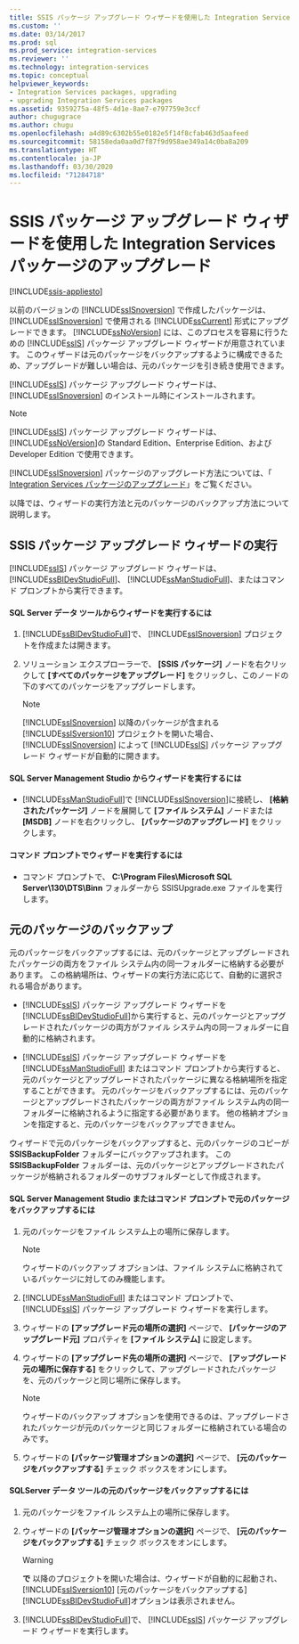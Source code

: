 ```yaml
---
title: SSIS パッケージ アップグレード ウィザードを使用した Integration Services パッケージのアップグレード | Microsoft Docs
ms.custom: ''
ms.date: 03/14/2017
ms.prod: sql
ms.prod_service: integration-services
ms.reviewer: ''
ms.technology: integration-services
ms.topic: conceptual
helpviewer_keywords:
- Integration Services packages, upgrading
- upgrading Integration Services packages
ms.assetid: 9359275a-48f5-4d1e-8ae7-e797759e3ccf
author: chugugrace
ms.author: chugu
ms.openlocfilehash: a4d89c6302b55e0182e5f14f8cfab463d5aafeed
ms.sourcegitcommit: 58158eda0aa0d7f87f9d958ae349a14c0ba8a209
ms.translationtype: HT
ms.contentlocale: ja-JP
ms.lasthandoff: 03/30/2020
ms.locfileid: "71284718"
---
```

# <a name="upgrade-integration-services-packages-using-the-ssis-package-upgrade-wizard"></a>SSIS パッケージ アップグレード ウィザードを使用した Integration Services パッケージのアップグレード

[!INCLUDE[ssis-appliesto](../../includes/ssis-appliesto-ssvrpluslinux-asdb-asdw-xxx.md)]


  以前のバージョンの [!INCLUDE[ssISnoversion](../../includes/ssisnoversion-md.md)] で作成したパッケージは、 [!INCLUDE[ssISnoversion](../../includes/ssisnoversion-md.md)] で使用される [!INCLUDE[ssCurrent](../../includes/sscurrent-md.md)] 形式にアップグレードできます。 [!INCLUDE[ssNoVersion](../../includes/ssnoversion-md.md)] には、このプロセスを容易に行うための [!INCLUDE[ssIS](../../includes/ssis-md.md)] パッケージ アップグレード ウィザードが用意されています。 このウィザードは元のパッケージをバックアップするように構成できるため、アップグレードが難しい場合は、元のパッケージを引き続き使用できます。  
  
 [!INCLUDE[ssIS](../../includes/ssis-md.md)] パッケージ アップグレード ウィザードは、 [!INCLUDE[ssISnoversion](../../includes/ssisnoversion-md.md)] のインストール時にインストールされます。  
  
> [!NOTE]  
>  [!INCLUDE[ssIS](../../includes/ssis-md.md)] パッケージ アップグレード ウィザードは、 [!INCLUDE[ssNoVersion](../../includes/ssnoversion-md.md)]の Standard Edition、Enterprise Edition、および Developer Edition で使用できます。  
  
 [!INCLUDE[ssISnoversion](../../includes/ssisnoversion-md.md)] パッケージのアップグレード方法については、「 [Integration Services パッケージのアップグレード](../../integration-services/install-windows/upgrade-integration-services-packages.md)」をご覧ください。  
  
 以降では、ウィザードの実行方法と元のパッケージのバックアップ方法について説明します。  
  
## <a name="running-the-ssis-package-upgrade-wizard"></a>SSIS パッケージ アップグレード ウィザードの実行  
 [!INCLUDE[ssIS](../../includes/ssis-md.md)] パッケージ アップグレード ウィザードは、 [!INCLUDE[ssBIDevStudioFull](../../includes/ssbidevstudiofull-md.md)]、 [!INCLUDE[ssManStudioFull](../../includes/ssmanstudiofull-md.md)]、またはコマンド プロンプトから実行できます。  
  
#### <a name="to-run-the-wizard-from-sql-server-data-tools"></a>SQL Server データ ツールからウィザードを実行するには  
  
1.  [!INCLUDE[ssBIDevStudioFull](../../includes/ssbidevstudiofull-md.md)]で、 [!INCLUDE[ssISnoversion](../../includes/ssisnoversion-md.md)] プロジェクトを作成または開きます。  
  
2.  ソリューション エクスプローラーで、 **[SSIS パッケージ]** ノードを右クリックして **[すべてのパッケージをアップグレード]** をクリックし、このノードの下のすべてのパッケージをアップグレードします。  
  
    > [!NOTE]  
    >  [!INCLUDE[ssISnoversion](../../includes/ssisnoversion-md.md)] 以降のパッケージが含まれる [!INCLUDE[ssISversion10](../../includes/ssisversion10-md.md)] プロジェクトを開いた場合、 [!INCLUDE[ssISnoversion](../../includes/ssisnoversion-md.md)] によって [!INCLUDE[ssIS](../../includes/ssis-md.md)] パッケージ アップグレード ウィザードが自動的に開きます。  
  
#### <a name="to-run-the-wizard-from-sql-server-management-studio"></a>SQL Server Management Studio からウィザードを実行するには  
  
-   [!INCLUDE[ssManStudioFull](../../includes/ssmanstudiofull-md.md)]で [!INCLUDE[ssISnoversion](../../includes/ssisnoversion-md.md)]に接続し、 **[格納されたパッケージ]** ノードを展開して **[ファイル システム]** ノードまたは **[MSDB]** ノードを右クリックし、 **[パッケージのアップグレード]** をクリックします。  
  
#### <a name="to-run-the-wizard-at-the-command-prompt"></a>コマンド プロンプトでウィザードを実行するには  
  
-   コマンド プロンプトで、 **C:\Program Files\Microsoft SQL Server\130\DTS\Binn** フォルダーから SSISUpgrade.exe ファイルを実行します。  
  
## <a name="backing-up-the-original-packages"></a>元のパッケージのバックアップ  
 元のパッケージをバックアップするには、元のパッケージとアップグレードされたパッケージの両方をファイル システム内の同一フォルダーに格納する必要があります。 この格納場所は、ウィザードの実行方法に応じて、自動的に選択される場合があります。  
  
-   [!INCLUDE[ssIS](../../includes/ssis-md.md)] パッケージ アップグレード ウィザードを [!INCLUDE[ssBIDevStudioFull](../../includes/ssbidevstudiofull-md.md)]から実行すると、元のパッケージとアップグレードされたパッケージの両方がファイル システム内の同一フォルダーに自動的に格納されます。  
  
-   [!INCLUDE[ssIS](../../includes/ssis-md.md)] パッケージ アップグレード ウィザードを [!INCLUDE[ssManStudioFull](../../includes/ssmanstudiofull-md.md)] またはコマンド プロンプトから実行すると、元のパッケージとアップグレードされたパッケージに異なる格納場所を指定することができます。 元のパッケージをバックアップするには、元のパッケージとアップグレードされたパッケージの両方がファイル システム内の同一フォルダーに格納されるように指定する必要があります。 他の格納オプションを指定すると、元のパッケージをバックアップできません。  
  
 ウィザードで元のパッケージをバックアップすると、元のパッケージのコピーが **SSISBackupFolder** フォルダーにバックアップされます。 この **SSISBackupFolder** フォルダーは、元のパッケージとアップグレードされたパッケージが格納されるフォルダーのサブフォルダーとして作成されます。  
  
#### <a name="to-back-up-the-original-packages-in-sql-server-management-studio-or-at-the-command-prompt"></a>SQL Server Management Studio またはコマンド プロンプトで元のパッケージをバックアップするには  
  
1.  元のパッケージをファイル システム上の場所に保存します。  
  
    > [!NOTE]  
    >  ウィザードのバックアップ オプションは、ファイル システムに格納されているパッケージに対してのみ機能します。  
  
2.  [!INCLUDE[ssManStudioFull](../../includes/ssmanstudiofull-md.md)] またはコマンド プロンプトで、 [!INCLUDE[ssIS](../../includes/ssis-md.md)] パッケージ アップグレード ウィザードを実行します。  
  
3.  ウィザードの **[アップグレード元の場所の選択]** ページで、 **[パッケージのアップグレード元]** プロパティを **[ファイル システム]** に設定します。  
  
4.  ウィザードの **[アップグレード先の場所の選択]** ページで、 **[アップグレード元の場所に保存する]** をクリックして、アップグレードされたパッケージを、元のパッケージと同じ場所に保存します。  
  
    > [!NOTE]  
    >  ウィザードのバックアップ オプションを使用できるのは、アップグレードされたパッケージが元のパッケージと同じフォルダーに格納されている場合のみです。  
  
5.  ウィザードの **[パッケージ管理オプションの選択]** ページで、 **[元のパッケージをバックアップする]** チェック ボックスをオンにします。  
  
#### <a name="to-back-up-the-original-packages-in-sql-server-data-tools"></a>SQLServer データ ツールの元のパッケージをバックアップするには  
  
1.  元のパッケージをファイル システム上の場所に保存します。  
  
2.  ウィザードの **[パッケージ管理オプションの選択]** ページで、 **[元のパッケージをバックアップする]** チェック ボックスをオンにします。  
  
    > [!WARNING]  
    >  **で** 以降のプロジェクトを開いた場合は、ウィザードが自動的に起動され、 [!INCLUDE[ssISversion10](../../includes/ssisversion10-md.md)] [元のパッケージをバックアップする] [!INCLUDE[ssBIDevStudioFull](../../includes/ssbidevstudiofull-md.md)]オプションは表示されません。  
  
3.  [!INCLUDE[ssBIDevStudioFull](../../includes/ssbidevstudiofull-md.md)]で、 [!INCLUDE[ssIS](../../includes/ssis-md.md)] パッケージ アップグレード ウィザードを実行します。  
  
  
